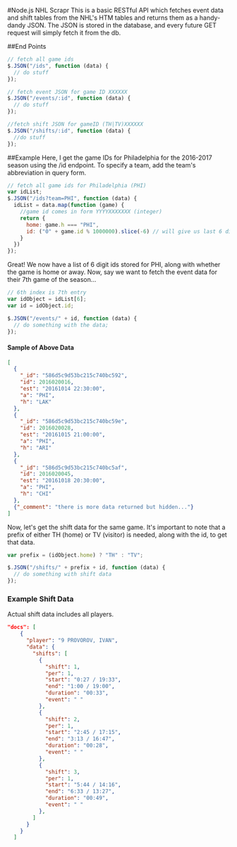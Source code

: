 #Node.js NHL Scrapr
This is a basic RESTful API which fetches event data and shift tables from the NHL's HTM tables and returns them as a handy-dandy JSON. The JSON is stored in the database, and every future GET request will simply fetch it from the db.

##End Points
```javascript
// fetch all game ids
$.JSON("/ids", function (data) {
  // do stuff
});

// fetch event JSON for game ID XXXXXX
$.JSON("/events/:id", function (data) {
  // do stuff
});

//fetch shift JSON for gameID (TH|TV)XXXXXX
$.JSON("/shifts/:id", function (data) {
  //do stuff
});
```

##Example
Here, I get the game IDs for Philadelphia for the 2016-2017 season using the /id endpoint. To specify a team, add the team's abbreviation in query form.
```javascript
// fetch all game ids for Philadelphia (PHI)
var idList;
$.JSON("/ids?team=PHI", function (data) {
  idList = data.map(function (game) {
    //game id comes in form YYYYXXXXXXX (integer)
    return {
      home: game.h === "PHI",
      id: ("0" + game.id % 1000000).slice(-6) // will give us last 6 digits including leading 0
    }
  })
});
```

Great! We now have a list of 6 digit ids stored for PHI, along with whether the game is home or away. Now, say we want to fetch the event data for their 7th game of the season...

```javascript
// 6th index is 7th entry
var idObject = idList[6];
var id = idObject.id;

$.JSON("/events/" + id, function (data) {
  // do something with the data;
});
```

#### Sample of Above Data
```json
[
  {
    "_id": "586d5c9d53bc215c740bc592",
    "id": 2016020016,
    "est": "20161014 22:30:00",
    "a": "PHI",
    "h": "LAK"
  },
  {
    "_id": "586d5c9d53bc215c740bc59e",
    "id": 2016020028,
    "est": "20161015 21:00:00",
    "a": "PHI",
    "h": "ARI"
  },
  {
    "_id": "586d5c9d53bc215c740bc5af",
    "id": 2016020045,
    "est": "20161018 20:30:00",
    "a": "PHI",
    "h": "CHI"
  },
  {"_comment": "there is more data returned but hidden..."}
]
```
Now, let's get the shift data for the same game. It's important to note that a prefix of either TH (home) or TV (visitor) is needed, along with the id, to get that data.

```javascript
var prefix = (idObject.home) ? "TH" : "TV";

$.JSON("/shifts/" + prefix + id, function (data) {
  // do something with shift data
});
```

### Example Shift Data
Actual shift data includes all players.
```json
"docs": [
    {
      "player": "9 PROVOROV, IVAN",
      "data": {
        "shifts": [
          {
            "shift": 1,
            "per": 1,
            "start": "0:27 / 19:33",
            "end": "1:00 / 19:00",
            "duration": "00:33",
            "event": " "
          },
          {
            "shift": 2,
            "per": 1,
            "start": "2:45 / 17:15",
            "end": "3:13 / 16:47",
            "duration": "00:28",
            "event": " "
          },
          {
            "shift": 3,
            "per": 1,
            "start": "5:44 / 14:16",
            "end": "6:33 / 13:27",
            "duration": "00:49",
            "event": " "
          },
        ]
      }
    }
  ]
```
